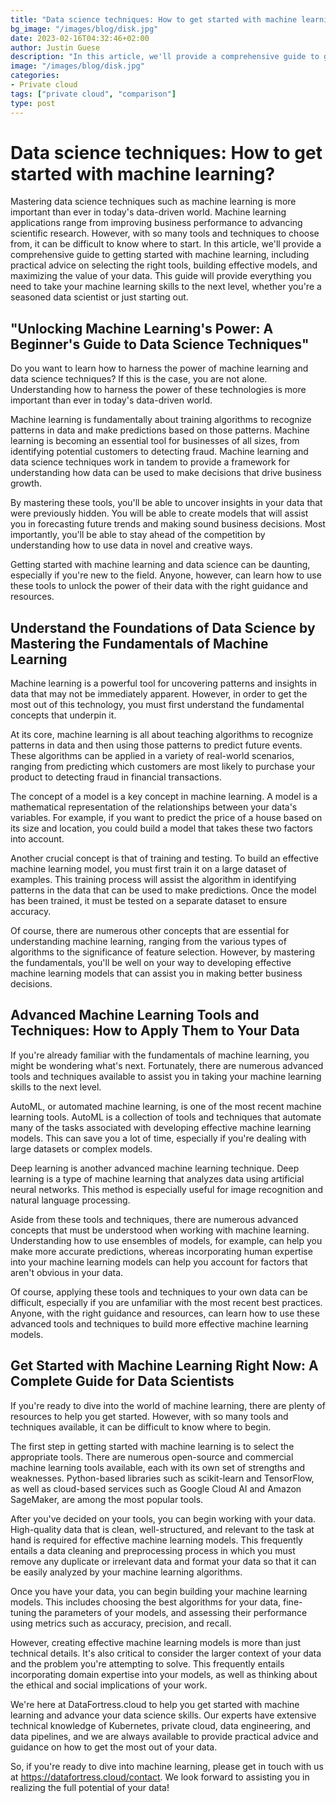 ```yaml
---
title: "Data science techniques: How to get started with machine learning?"
bg_image: "/images/blog/disk.jpg"
date: 2023-02-16T04:32:46+02:00
author: Justin Guese
description: "In this article, we'll provide a comprehensive guide to getting started with machine learning, including practical advice for choosing the right tools, building effective models, and unlocking the full potential of your data."
image: "/images/blog/disk.jpg"
categories:
- Private cloud
tags: ["private cloud", "comparison"]
type: post
---
```


# Data science techniques: How to get started with machine learning?

Mastering data science techniques such as machine learning is more important than ever in today's data-driven world. Machine learning applications range from improving business performance to advancing scientific research. However, with so many tools and techniques to choose from, it can be difficult to know where to start. In this article, we'll provide a comprehensive guide to getting started with machine learning, including practical advice on selecting the right tools, building effective models, and maximizing the value of your data. This guide will provide everything you need to take your machine learning skills to the next level, whether you're a seasoned data scientist or just starting out.

## "Unlocking Machine Learning's Power: A Beginner's Guide to Data Science Techniques"

Do you want to learn how to harness the power of machine learning and data science techniques? If this is the case, you are not alone. Understanding how to harness the power of these technologies is more important than ever in today's data-driven world.

Machine learning is fundamentally about training algorithms to recognize patterns in data and make predictions based on those patterns. Machine learning is becoming an essential tool for businesses of all sizes, from identifying potential customers to detecting fraud. Machine learning and data science techniques work in tandem to provide a framework for understanding how data can be used to make decisions that drive business growth.

By mastering these tools, you'll be able to uncover insights in your data that were previously hidden. You will be able to create models that will assist you in forecasting future trends and making sound business decisions. Most importantly, you'll be able to stay ahead of the competition by understanding how to use data in novel and creative ways.

Getting started with machine learning and data science can be daunting, especially if you're new to the field. Anyone, however, can learn how to use these tools to unlock the power of their data with the right guidance and resources.

## Understand the Foundations of Data Science by Mastering the Fundamentals of Machine Learning

Machine learning is a powerful tool for uncovering patterns and insights in data that may not be immediately apparent. However, in order to get the most out of this technology, you must first understand the fundamental concepts that underpin it.

At its core, machine learning is all about teaching algorithms to recognize patterns in data and then using those patterns to predict future events. These algorithms can be applied in a variety of real-world scenarios, ranging from predicting which customers are most likely to purchase your product to detecting fraud in financial transactions.

The concept of a model is a key concept in machine learning. A model is a mathematical representation of the relationships between your data's variables. For example, if you want to predict the price of a house based on its size and location, you could build a model that takes these two factors into account.

Another crucial concept is that of training and testing. To build an effective machine learning model, you must first train it on a large dataset of examples. This training process will assist the algorithm in identifying patterns in the data that can be used to make predictions. Once the model has been trained, it must be tested on a separate dataset to ensure accuracy.

Of course, there are numerous other concepts that are essential for understanding machine learning, ranging from the various types of algorithms to the significance of feature selection. However, by mastering the fundamentals, you'll be well on your way to developing effective machine learning models that can assist you in making better business decisions.

## Advanced Machine Learning Tools and Techniques: How to Apply Them to Your Data

If you're already familiar with the fundamentals of machine learning, you might be wondering what's next. Fortunately, there are numerous advanced tools and techniques available to assist you in taking your machine learning skills to the next level.

AutoML, or automated machine learning, is one of the most recent machine learning tools. AutoML is a collection of tools and techniques that automate many of the tasks associated with developing effective machine learning models. This can save you a lot of time, especially if you're dealing with large datasets or complex models.

Deep learning is another advanced machine learning technique. Deep learning is a type of machine learning that analyzes data using artificial neural networks. This method is especially useful for image recognition and natural language processing.

Aside from these tools and techniques, there are numerous advanced concepts that must be understood when working with machine learning. Understanding how to use ensembles of models, for example, can help you make more accurate predictions, whereas incorporating human expertise into your machine learning models can help you account for factors that aren't obvious in your data.

Of course, applying these tools and techniques to your own data can be difficult, especially if you are unfamiliar with the most recent best practices. Anyone, with the right guidance and resources, can learn how to use these advanced tools and techniques to build more effective machine learning models.

## Get Started with Machine Learning Right Now: A Complete Guide for Data Scientists

If you're ready to dive into the world of machine learning, there are plenty of resources to help you get started. However, with so many tools and techniques available, it can be difficult to know where to begin.

The first step in getting started with machine learning is to select the appropriate tools. There are numerous open-source and commercial machine learning tools available, each with its own set of strengths and weaknesses. Python-based libraries such as scikit-learn and TensorFlow, as well as cloud-based services such as Google Cloud AI and Amazon SageMaker, are among the most popular tools.

After you've decided on your tools, you can begin working with your data. High-quality data that is clean, well-structured, and relevant to the task at hand is required for effective machine learning models. This frequently entails a data cleaning and preprocessing process in which you must remove any duplicate or irrelevant data and format your data so that it can be easily analyzed by your machine learning algorithms.

Once you have your data, you can begin building your machine learning models. This includes choosing the best algorithms for your data, fine-tuning the parameters of your models, and assessing their performance using metrics such as accuracy, precision, and recall.

However, creating effective machine learning models is more than just technical details. It's also critical to consider the larger context of your data and the problem you're attempting to solve. This frequently entails incorporating domain expertise into your models, as well as thinking about the ethical and social implications of your work.

We're here at DataFortress.cloud to help you get started with machine learning and advance your data science skills. Our experts have extensive technical knowledge of Kubernetes, private cloud, data engineering, and data pipelines, and we are always available to provide practical advice and guidance on how to get the most out of your data.

So, if you're ready to dive into machine learning, please get in touch with us at https://datafortress.cloud/contact. We look forward to assisting you in realizing the full potential of your data!